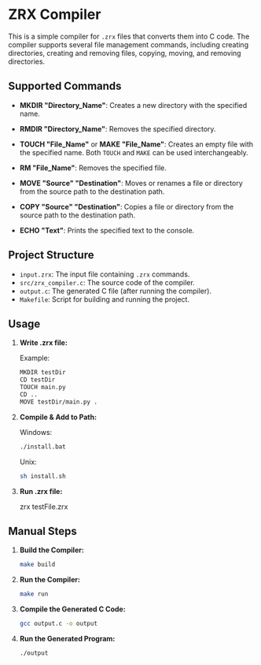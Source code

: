 # ZRX Compiler

This is a simple compiler for `.zrx` files that converts them into C code. The compiler supports several file management commands, including creating directories, creating and removing files, copying, moving, and removing directories.

## Supported Commands

- **MKDIR "Directory_Name"**: Creates a new directory with the specified name.

- **RMDIR "Directory_Name"**: Removes the specified directory.

- **TOUCH "File_Name"** or **MAKE "File_Name"**: Creates an empty file with the specified name. Both `TOUCH` and `MAKE` can be used interchangeably.

- **RM "File_Name"**: Removes the specified file.

- **MOVE "Source" "Destination"**: Moves or renames a file or directory from the source path to the destination path.

- **COPY "Source" "Destination"**: Copies a file or directory from the source path to the destination path.

- **ECHO "Text"**: Prints the specified text to the console.

## Project Structure

- `input.zrx`: The input file containing `.zrx` commands.
- `src/zrx_compiler.c`: The source code of the compiler.
- `output.c`: The generated C file (after running the compiler).
- `Makefile`: Script for building and running the project.

## Usage

1. **Write .zrx file:**

   Example:
   ```bash
   MKDIR testDir
   CD testDir
   TOUCH main.py
   CD ..
   MOVE testDir/main.py .

2. **Compile & Add to Path:**

   Windows:
   ```bash
   ./install.bat
   ```
   Unix:
   ```bash
   sh install.sh
   ```

3. **Run .zrx file:**

   zrx testFile.zrx

   
## Manual Steps

1. **Build the Compiler:**

   ```bash
   make build

2. **Run the Compiler:**

   ```bash
   make run

3. **Compile the Generated C Code:**

   ```bash
   gcc output.c -o output

4. **Run the Generated Program:**

   ```bash
   ./output